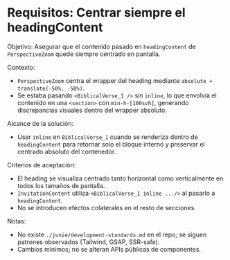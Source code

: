 # Requisitos: Centrar siempre el headingContent

Objetivo: Asegurar que el contenido pasado en `headingContent` de `PerspectiveZoom` quede siempre centrado en pantalla.

Contexto:
- `PerspectiveZoom` centra el wrapper del heading mediante `absolute + translate(-50%, -50%)`.
- Se estaba pasando `<BiblicalVerse_1 />` sin `inline`, lo que envolvía el contenido en una `<section>` con `min-h-[100svh]`, generando discrepancias visuales dentro del wrapper absoluto.

Alcance de la solución:
- Usar `inline` en `BiblicalVerse_1` cuando se renderiza dentro de `headingContent` para retornar solo el bloque interno y preservar el centrado absoluto del contenedor.

Criterios de aceptación:
- El heading se visualiza centrado tanto horizontal como verticalmente en todos los tamaños de pantalla.
- `InvitationContent` utiliza `<BiblicalVerse_1 inline .../>` al pasarlo a `headingContent`.
- No se introducen efectos colaterales en el resto de secciones.

Notas:
- No existe `./junie/development-standards.md` en el repo; se siguen patrones observados (Tailwind, GSAP, SSR-safe).
- Cambios mínimos; no se alteran APIs públicas de componentes.
